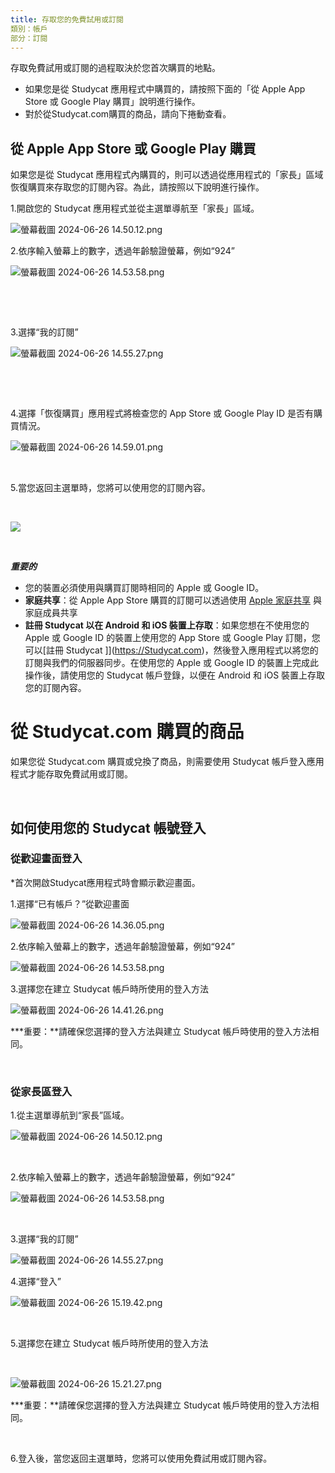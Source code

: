 ```yaml
---
title: 存取您的免費試用或訂閱
類別：帳戶
部分：訂閱
---
```

存取免費試用或訂閱的過程取決於您首次購買的地點。


* 如果您是從 Studycat 應用程式中購買的，請按照下面的「從 Apple App Store 或 Google Play 購買」說明進行操作。
* 對於從Studycat.com購買的商品，請向下捲動查看。


## 從 Apple App Store 或 Google Play 購買


如果您是從 Studycat 應用程式內購買的，則可以透過從應用程式的「家長」區域恢復購買來存取您的訂閱內容。為此，請按照以下說明進行操作。


1\.開啟您的 Studycat 應用程式並從主選單導航至「家長」區域。


![螢幕截圖 2024-06-26 14.50.12.png](https://help.Studycat.com/hc/article_attachments/34287519400729)


2\.依序輸入螢幕上的數字，透過年齡驗證螢幕，例如“924”


![螢幕截圖 2024-06-26 14.53.58.png](https://help.Studycat.com/hc/article_attachments/3428755450393)


 


 


3\.選擇“我的訂閱” 


![螢幕截圖 2024-06-26 14.55.27.png](https://help.Studycat.com/hc/article_attachments/34287519414041)


 


 


4\.選擇「恢復購買」應用程式將檢查您的 App Store 或 Google Play ID 是否有購買情況。


![螢幕截圖 2024-06-26 14.59.01.png](https://help.Studycat.com/hc/article_attachments/34287519421465)


 


5\.當您返回主選單時，您將可以使用您的訂閱內容。


 


![](https://help.Studycat.com/hc/article_attachments/4411933457561)


 


***重要的***


* 您的裝置必須使用與購買訂閱時相同的 Apple 或 Google ID。
* **家庭共享**：從 Apple App Store 購買的訂閱可以透過使用 [Apple 家庭共享](https://www.apple.com/family-sharing/) 與家庭成員共享
* **註冊 Studycat 以在 Android 和 iOS 裝置上存取**：如果您想在不使用您的 Apple 或 Google ID 的裝置上使用您的 App Store 或 Google Play 訂閱，您可以[註冊 Studycat ]](https://Studycat.com)，然後登入應用程式以將您的訂閱與我們的伺服器同步。在使用您的 Apple 或 Google ID 的裝置上完成此操作後，請使用您的 Studycat 帳戶登錄，以便在 Android 和 iOS 裝置上存取您的訂閱內容。


# 從 Studycat.com 購買的商品


如果您從 Studycat.com 購買或兌換了商品，則需要使用 Studycat 帳戶登入應用程式才能存取免費試用或訂閱。


 


## 如何使用您的 Studycat 帳號登入


### 從歡迎畫面登入


*首次開啟Studycat應用程式時會顯示歡迎畫面。


1\.選擇“已有帳戶？”從歡迎畫面


![螢幕截圖 2024-06-26 14.36.05.png](https://help.Studycat.com/hc/article_attachments/3428755485849)


2\.依序輸入螢幕上的數字，透過年齡驗證螢幕，例如“924”


![螢幕截圖 2024-06-26 14.53.58.png](https://help.Studycat.com/hc/article_attachments/3428755450393)


3\.選擇您在建立 Studycat 帳戶時所使用的登入方法


![螢幕截圖 2024-06-26 14.41.26.png](https://help.Studycat.com/hc/article_attachments/34287519426841)


***重要：**請確保您選擇的登入方法與建立 Studycat 帳戶時使用的登入方法相同。


 


### 從家長區登入


1\.從主選單導航到“家長”區域。


![螢幕截圖 2024-06-26 14.50.12.png](https://help.Studycat.com/hc/article_attachments/34287519400729)


 


2\.依序輸入螢幕上的數字，透過年齡驗證螢幕，例如“924”


![螢幕截圖 2024-06-26 14.53.58.png](https://help.Studycat.com/hc/article_attachments/3428755450393)


 


3\.選擇“我的訂閱”


![螢幕截圖 2024-06-26 14.55.27.png](https://help.Studycat.com/hc/article_attachments/34287519414041)


4\.選擇“登入”


![螢幕截圖 2024-06-26 15.19.42.png](https://help.Studycat.com/hc/article_attachments/34287555502873)


 


5\.選擇您在建立 Studycat 帳戶時所使用的登入方法


 


![螢幕截圖 2024-06-26 15.21.27.png](https://help.Studycat.com/hc/article_attachments/34287519436185)


***重要：**請確保您選擇的登入方法與建立 Studycat 帳戶時使用的登入方法相同。


 


6\.登入後，當您返回主選單時，您將可以使用免費試用或訂閱內容。